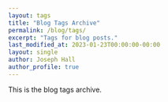 ```yaml
---
layout: tags
title: "Blog Tags Archive"
permalink: /blog/tags/
excerpt: "Tags for blog posts."
last_modified_at: 2023-01-23T00:00:00-00:00
layout: single
author: Joseph Hall
author_profile: true
---
```


This is the blog tags archive.
